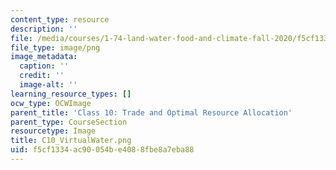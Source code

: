 ```yaml
---
content_type: resource
description: ''
file: /media/courses/1-74-land-water-food-and-climate-fall-2020/f5cf1334ac90054be4088fbe8a7eba88_C10_VirtualWater.png
file_type: image/png
image_metadata:
  caption: ''
  credit: ''
  image-alt: ''
learning_resource_types: []
ocw_type: OCWImage
parent_title: 'Class 10: Trade and Optimal Resource Allocation'
parent_type: CourseSection
resourcetype: Image
title: C10_VirtualWater.png
uid: f5cf1334-ac90-054b-e408-8fbe8a7eba88
---
```

